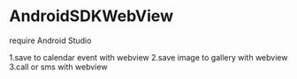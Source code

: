 AndroidSDKWebView
=================

require Android Studio

1.save to calendar event with webview
2.save image to gallery with webview
3.call or sms with webview
